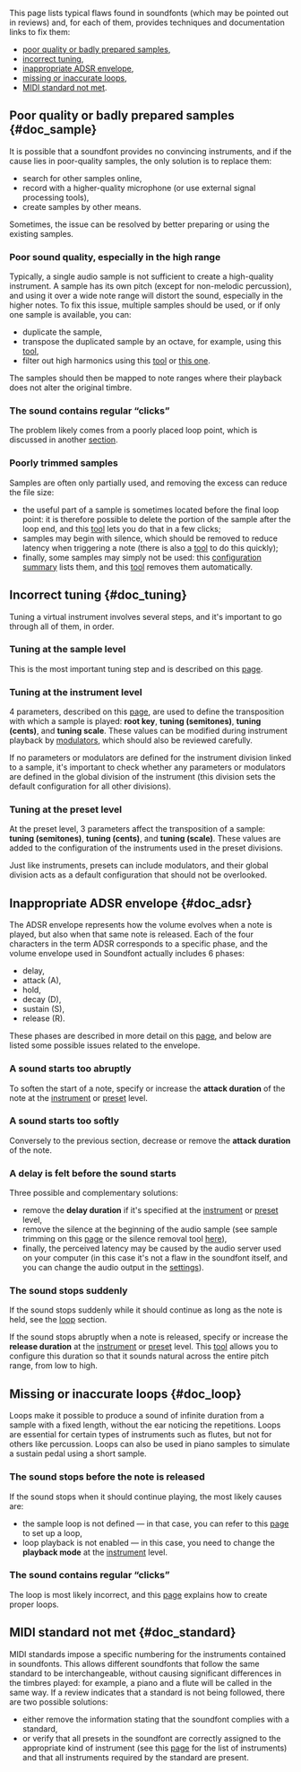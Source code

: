 This page lists typical flaws found in soundfonts (which may be pointed out in reviews) and, for each of them, provides techniques and documentation links to fix them:

* [poor quality or badly prepared samples](#doc_sample),
* [incorrect tuning](#doc_tuning),
* [inappropriate ADSR envelope](#doc_adsr),
* [missing or inaccurate loops](#doc_loop),
* [MIDI standard not met](#doc_standard).


## Poor quality or badly prepared samples {#doc_sample}


It is possible that a soundfont provides no convincing instruments, and if the cause lies in poor-quality samples, the only solution is to replace them:

* search for other samples online,
* record with a higher-quality microphone (or use external signal processing tools),
* create samples by other means.

Sometimes, the issue can be resolved by better preparing or using the existing samples.

### Poor sound quality, especially in the high range

Typically, a single audio sample is not sufficient to create a high-quality instrument. A sample has its own pitch (except for non-melodic percussion), and using it over a wide note range will distort the sound, especially in the higher notes. To fix this issue, multiple samples should be used, or if only one sample is available, you can:

* duplicate the sample,
* transpose the duplicated sample by an octave, for example, using this [tool](manual/soundfont-editor/tools/sample-tools.md#doc_transpose),
* filter out high harmonics using this [tool](manual/soundfont-editor/editing-pages/sample-editor.md#doc_eq) or [this one](manual/soundfont-editor/tools/sample-tools.md#doc_filter).

The samples should then be mapped to note ranges where their playback does not alter the original timbre.

### The sound contains regular “clicks”

The problem likely comes from a poorly placed loop point, which is discussed in another [section](#doc_loop).

### Poorly trimmed samples

Samples are often only partially used, and removing the excess can reduce the file size:

* the useful part of a sample is sometimes located before the final loop point: it is therefore possible to delete the portion of the sample after the loop end, and this [tool](manual/soundfont-editor/tools/sample-tools.md#doc_trimloop) lets you do that in a few clicks;
* samples may begin with silence, which should be removed to reduce latency when triggering a note (there is also a [tool](manual/soundfont-editor/tools/sample-tools.md#doc_removeblank) to do this quickly);
* finally, some samples may simply not be used: this [configuration summary](manual/soundfont-editor/configuration-summaries.md#doc_sample) lists them, and this [tool](manual/soundfont-editor/tools/global-tools.md#doc_unused) removes them automatically.


## Incorrect tuning {#doc_tuning}


Tuning a virtual instrument involves several steps, and it's important to go through all of them, in order.

### Tuning at the sample level

This is the most important tuning step and is described on this [page](tutorials/how-to-prepare-a-sample.md#doc_tuning).

### Tuning at the instrument level

4 parameters, described on this [page](manual/soundfont-editor/editing-pages/instrument-editor.md#doc_table), are used to define the transposition with which a sample is played: **root key**, **tuning (semitones)**, **tuning (cents)**, and **tuning scale**. These values can be modified during instrument playback by [modulators](manual/soundfont-editor/editing-pages/instrument-editor.md#doc_modulator), which should also be reviewed carefully.

If no parameters or modulators are defined for the instrument division linked to a sample, it's important to check whether any parameters or modulators are defined in the global division of the instrument (this division sets the default configuration for all other divisions).

### Tuning at the preset level

At the preset level, 3 parameters affect the transposition of a sample: **tuning (semitones)**, **tuning (cents)**, and **tuning (scale)**. These values are added to the configuration of the instruments used in the preset divisions.

Just like instruments, presets can include modulators, and their global division acts as a default configuration that should not be overlooked.


## Inappropriate ADSR envelope {#doc_adsr}


The ADSR envelope represents how the volume evolves when a note is played, but also when that same note is released. Each of the four characters in the term ADSR corresponds to a specific phase, and the volume envelope used in Soundfont actually includes 6 phases:

* delay,
* attack (A),
* hold,
* decay (D),
* sustain (S),
* release (R).

These phases are described in more detail on this [page](manual/soundfont-editor/editing-pages/instrument-editor.md#doc_envelope), and below are listed some possible issues related to the envelope.

### A sound starts too abruptly

To soften the start of a note, specify or increase the **attack duration** of the note at the [instrument](manual/soundfont-editor/editing-pages/instrument-editor.md) or [preset](manual/soundfont-editor/editing-pages/preset-editor.md) level.

### A sound starts too softly

Conversely to the previous section, decrease or remove the **attack duration** of the note.

### A delay is felt before the sound starts

Three possible and complementary solutions:

* remove the **delay duration** if it's specified at the [instrument](manual/soundfont-editor/editing-pages/instrument-editor.md) or [preset](manual/soundfont-editor/editing-pages/preset-editor.md) level,
* remove the silence at the beginning of the audio sample (see sample trimming on this [page](manual/soundfont-editor/editing-pages/sample-editor.md#doc_graph) or the silence removal tool [here](manual/soundfont-editor/tools/sample-tools.md#doc_removeblank)),
* finally, the perceived latency may be caused by the audio server used on your computer (in this case it's not a flaw in the soundfont itself, and you can change the audio output in the [settings](manual/settings.md#doc_general)).

### The sound stops suddenly

If the sound stops suddenly while it should continue as long as the note is held, see the [loop](#doc_loop) section.

If the sound stops abruptly when a note is released, specify or increase the **release duration** at the [instrument](manual/soundfont-editor/editing-pages/instrument-editor.md) or [preset](manual/soundfont-editor/editing-pages/preset-editor.md) level. This [tool](manual/soundfont-editor/tools/instrument-tools.md#doc_release) allows you to configure this duration so that it sounds natural across the entire pitch range, from low to high.


## Missing or inaccurate loops {#doc_loop}


Loops make it possible to produce a sound of infinite duration from a sample with a fixed length, without the ear noticing the repetitions. Loops are essential for certain types of instruments such as flutes, but not for others like percussion. Loops can also be used in piano samples to simulate a sustain pedal using a short sample.

### The sound stops before the note is released

If the sound stops when it should continue playing, the most likely causes are:

* the sample loop is not defined — in that case, you can refer to this [page](tutorials/how-to-prepare-a-sample.md#doc_loop) to set up a loop,
* loop playback is not enabled — in this case, you need to change the **playback mode** at the [instrument](manual/soundfont-editor/editing-pages/instrument-editor.md#doc_table) level.

### The sound contains regular “clicks”

The loop is most likely incorrect, and this [page](tutorials/how-to-prepare-a-sample.md#doc_loop) explains how to create proper loops.


## MIDI standard not met {#doc_standard}


MIDI standards impose a specific numbering for the instruments contained in soundfonts. This allows different soundfonts that follow the same standard to be interchangeable, without causing significant differences in the timbres played: for example, a piano and a flute will be called in the same way. If a review indicates that a standard is not being followed, there are two possible solutions:

* either remove the information stating that the soundfont complies with a standard,
* or verify that all presets in the soundfont are correctly assigned to the appropriate kind of instrument (see this [page](manual/annexes/midi-standards.md) for the list of instruments) and that all instruments required by the standard are present.
